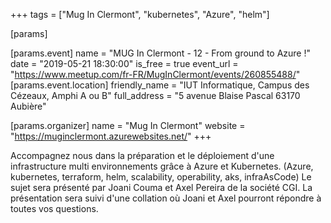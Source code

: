 +++
tags = ["Mug In Clermont", "kubernetes", "Azure", "helm"]

[params]

[params.event]
name = "MUG In Clermont - 12 - From ground to Azure !"
date = "2019-05-21 18:30:00"
is_free = true
event_url = "https://www.meetup.com/fr-FR/MugInClermont/events/260855488/"
[params.event.location]
friendly_name = "IUT Informatique, Campus des Cézeaux, Amphi A ou B"
full_address = "5 avenue Blaise Pascal 63170 Aubière"

[params.organizer]
name = "Mug In Clermont"
website = "https://muginclermont.azurewebsites.net/"
+++

Accompagnez nous dans la préparation et le déploiement d'une infrastructure multi environnements grâce à Azure et Kubernetes. (Azure, kubernetes, terraform, helm, scalability, operability, aks, infraAsCode) Le sujet sera présenté par Joani Couma et Axel Pereira de la société CGI. La présentation sera suivi d'une collation où Joani et Axel pourront répondre à toutes vos questions.
